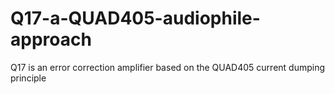 # Q17-a-QUAD405-audiophile-approach
Q17 is an error correction amplifier based on the QUAD405 current dumping principle
